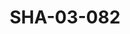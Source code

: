 ---
pid: SHA-03-082
title: SHA-03-082
language: ar
collection: شرحبيل احمد
original_label: 
rights: شرحبيل احمد
location_of_original: شرحبيل احمد
photographer_or_studio: 
scanned_from: photograph 10.2 by 15.2
_date: 1960s
location: الخرطوم
description: شرحبيل احمد ومهدي علي في حفل زواج
additional_notes: 
permission_display: 'yes'
on_server: 'no'
on_website: 'no'
permalink: /archive/ar/sha-03-082.html
layout: photo-page
---